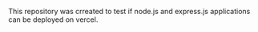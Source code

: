 This repository was crreated to test if node.js and express.js applications can be deployed on vercel.
